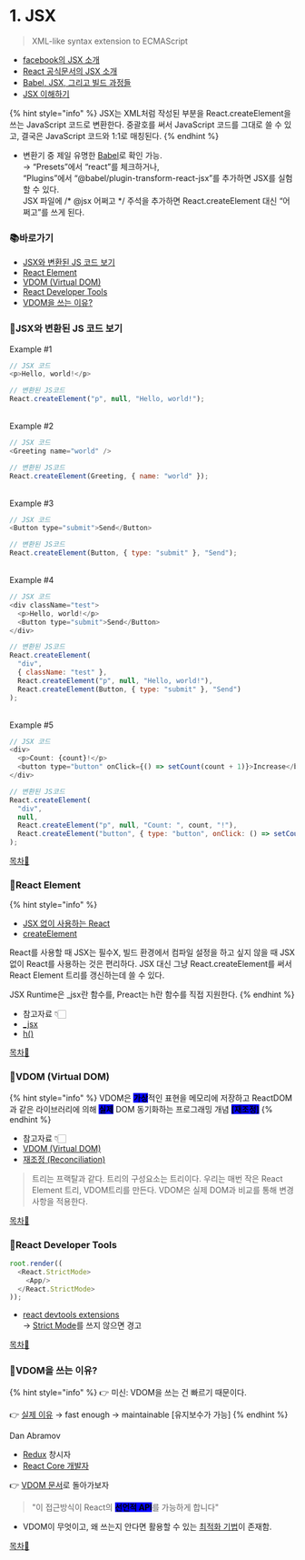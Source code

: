 # 1. JSX

> XML-like syntax extension to ECMAScript

- [facebook의 JSX 소개](https://facebook.github.io/jsx/)
- [React 공식문서의 JSX 소개](https://ko.reactjs.org/docs/introducing-jsx.html)
- [Babel, JSX, 그리고 빌드 과정들](https://ko.reactjs.org/docs/faq-build.html)
- [JSX 이해하기](https://ko.reactjs.org/docs/jsx-in-depth.html)

{% hint style="info" %}
JSX는 XML처럼 작성된 부분을 React.createElement을 쓰는 JavaScript 코드로 변환한다. 중괄호를 써서 JavaScript 코드를 그대로 쓸 수 있고, 결국은 JavaScript 코드와 1:1로 매칭된다.
{% endhint %}

- 변환기 중 제일 유명한 [Babel](https://babeljs.io/repl)로 확인 가능.\
    → “Presets”에서 “react”를 체크하거나,</br>
    “Plugins”에서 “@babel/plugin-transform-react-jsx”를 추가하면 JSX를 실험할 수 있다.</br>
    JSX 파일에 /* @jsx 어쩌고 */ 주석을 추가하면 React.createElement 대신 “어쩌고”를 쓰게 된다.

### 📚바로가기

- [JSX와 변환된 JS 코드 보기](1.-jsx.md#jsx-js)
- [React Element](1.-jsx.md#react-element)
- [VDOM (Virtual DOM)](1.-jsx.md#vdom-virtual-dom)
- [React Developer Tools](1.-jsx.md#react-developer-tools)
- [VDOM을 쓰는 이유?](1.-jsx.md#vdom)

### 📍JSX와 변환된 JS 코드 보기

Example #1

```javascript
// JSX 코드
<p>Hello, world!</p>

// 변환된 JS코드
React.createElement("p", null, "Hello, world!");
```

</br>
Example #2

```javascript
// JSX 코드
<Greeting name="world" />

// 변환된 JS코드
React.createElement(Greeting, { name: "world" });
```

</br>
Example #3

```javascript
// JSX 코드
<Button type="submit">Send</Button>

// 변환된 JS코드
React.createElement(Button, { type: "submit" }, "Send");
```

</br>
Example #4

```javascript
// JSX 코드
<div className="test">
  <p>Hello, world!</p>
  <Button type="submit">Send</Button>
</div>

// 변환된 JS코드
React.createElement(
  "div",
  { className: "test" },
  React.createElement("p", null, "Hello, world!"),
  React.createElement(Button, { type: "submit" }, "Send")
);
```

</br>
Example #5

```javascript
// JSX 코드
<div>
  <p>Count: {count}!</p>
  <button type="button" onClick={() => setCount(count + 1)}>Increase</button>
</div>

// 변환된 JS코드
React.createElement(
  "div",
  null,
  React.createElement("p", null, "Count: ", count, "!"),
  React.createElement("button", { type: "button", onClick: () => setCount(count + 1) }, "Increase")
);
```

[목차🔺](1.-jsx.md#undefined)

### 📍React Element

{% hint style="info" %}

- [JSX 없이 사용하는 React](https://ko.reactjs.org/docs/react-without-jsx.htm)
- [createElement](https://beta.reactjs.org/reference/react/createElement)

React를 사용할 때 JSX는 필수X, 빌드 환경에서 컴파일 설정을 하고 싶지 않을 때 JSX 없이 React를 사용하는 것은 편리하다.
JSX 대신 그냥 React.createElement를 써서 React Element 트리를 갱신하는데 쓸 수 있다.

JSX Runtime은 _jsx란 함수를, Preact는 h란 함수를 직접 지원한다.
{% endhint %}

- 참고자료 👇🏻
- [_jsx](https://reactjs.org/blog/2020/09/22/introducing-the-new-jsx-transform.html)
- [h()](https://preactjs.com/guide/v10/api-reference/#h--createelement)

[목차🔺](1.-jsx.md#undefined)

### 📍VDOM (Virtual DOM)

{% hint style="info" %}
 VDOM은 <mark style="background-color:blue;">**가상**</mark>적인 표현을 메모리에 저장하고 ReactDOM과 같은 라이브러리에 의해 <mark style="background-color:blue;">**실제**</mark> DOM 동기화하는 프로그래밍 개념 <mark style="background-color:blue;">**[재조정]**</mark>
{% endhint %}

- 참고자료 👇🏻
- [VDOM (Virtual DOM)](https://ko.reactjs.org/docs/faq-internals.html)
- [재조정 (Reconciliation)](https://ko.reactjs.org/docs/reconciliation.html)

> 트리는 프랙탈과 같다. 트리의 구성요소는 트리이다. 우리는 매번 작은 React Element 트리, VDOM트리를 만든다. VDOM은 실제 DOM과 비교를 통해 변경사항을 적용한다.

[목차🔺](1.-jsx.md#undefined)

### 📍React Developer Tools

```javascript
root.render((
  <React.StrictMode>
    <App/>
  </React.StrictMode>
));
```

- [react devtools extensions](https://github.com/facebook/react/tree/main/packages/react-devtools-extensions)\
  → [Strict Mode](https://ko.reactjs.org/docs/strict-mode.html)를 쓰지 않으면 경고

[목차🔺](1.-jsx.md#undefined)

### 📍VDOM을 쓰는 이유?

{% hint style="info" %}
👉 미신: VDOM을 쓰는 건 빠르기 때문이다.

👉 [실제 이유](https://twitter.com/dan_abramov/status/842329893044146176)
 → fast enough
 → maintainable [유지보수가 가능]
{% endhint %}

Dan Abramov

- [Redux](https://redux.js.org/) 창시자
- [React Core 개발자](https://beta.reactjs.org/community/team)

👉 [VDOM 문서](https://ko.reactjs.org/docs/faq-internals.html)로 돌아가보자

> "이 접근방식이 React의 <mark style="background-color:blue;">**선언적 API**</mark>를 가능하게 합니다"

- VDOM이 무엇이고, 왜 쓰는지 안다면 활용할 수 있는 [최적화 기법](https://ko.reactjs.org/docs/optimizing-performance.html)이 존재함.

[목차🔺](1.-jsx.md#undefined)
